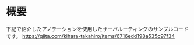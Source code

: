 # 概要
下記で紹介したアノテーションを使用したサーバルーティングのサンプルコードです。
https://qiita.com/kihara-takahiro/items/6716edd198a535c97f34
